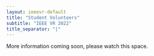 ```yaml
---
layout: ieeevr-default
title: "Student Volunteers"
subtitle: "IEEE VR 2022"
title_separator: "|"
---
```


<div>
    <p>
        More information coming soon, please watch this space.
    </p>
    <!--
    <h1 id="cfp-journal"> Call for Student Volunteers </h1>
    <p>
        <strong style="color: black">IEEE VR 2021: the 28th IEEE Conference on Virtual Reality and 3D User Interfaces March 27-April 3, 2021, Virtual</strong>
        <br />
        <a href="http://ieeevr.org/2021/">http://ieeevr.org/2021/</a>
    </p>

    <h2 id="important-dates"> Important Dates </h2>
    <ul>
        <li><b>February 4, 2021:</b> Open student volunteer applications</li>
    </ul>
    <p><strong style="color: black">Early Applications</strong></p>
    <ul>
        <li><b>February 15, 2021:</b> Close early student volunteer applications</li>
        <li><b>February 22, 2021:</b> Student volunteer notification of acceptance</li>
    </ul>
    <p><strong style="color: black">Regular Applications</strong></p>
    <ul>
        <li><b>March 1, 2021:</b> Close student volunteer applications</li>
        <li><b>March 8, 2021:</b> Student volunteer notification of acceptance</li>
    </ul>

    <p>
        Dedicated and enthusiastic student volunteers (SVs) are crucial for the organization of a successful conference. Serving as a student volunteer is also a great chance to meet and interact with scientists from the field of Virtual Reality. Early applications will consider SVs that will mostly have pre-conference tasks, while regular applications will focus on tasks required during the conference. Early applications will also be considered for the regular deadline.
    </p>
    <p>
        We look forward to receiving your application for IEEE VR 2021!
    </p>

    <h2 id="benefits"> Benefits </h2>
    <p>
        This year, IEEE VR will take place as a <b>virtual conference</b>, for this reason, SVs will have particular tasks, a more prominent role and the opportunities to be much more involved with the conference attendees. Besides the stimulating experience, SVs will receive an excellent package of benefits that includes: free registration, 1 year IEEE Student membership and an exclusive organizing team shirt.
    </p>

    <h2 id="expectations"> Expectations</h2>
    <p>
        You must be willing to work about <strong>15 to 20 hours</strong> during the conference. Furthermore, you must be available for SV orientation before the conference begins. Your SV duties will include: working the virtual registration desk, providing assistance to speakers and attendees, video and streaming support, and more. If you cannot commit yourself to this time frame and this amount of work, then please do not take away a slot from another willing student.
    </p>

    <h2 id="eligibility"> Eligibility</h2>
    <p>
        All full-time undergraduate and graduate students interested in Virtual Reality are eligible. We will give priority to those SVs with an accepted paper/poster presentation. In addition, we will consider video conferencing experience, geographic distance from the conference, as well as diversity in the area of research.
    </p>
    
    <h2 id="application">Application</h2>
    <p>
        Applications will be done through this form:<br/>
        <a href="https://forms.gle/iWzhUu8n1SD4AQjJA" target="_blank">https://forms.gle/iWzhUu8n1SD4AQjJA </a>
    </p>

    <h2 id="contacts"> Contacts </h2>
    <p>
        For more information, please contact the Student Volunteer Chairs: 
    </p>
    <ul>
        <li>Courtney Hutton - University of Minnesota </li>
        <li>Inês Santos Silva -  University of Lisbon</li>
        <li>Soraia F. Paulo - University of Lisbon</li>
        <li style="list-style: none;">The SV chairs can be reached via email at studentvolunteers2021 [at] ieeevr.org. </li>
    </ul>

    <div class="notice--info">
        <b>Do not miss the opportunity to join our team!</b>
    </div>
    -->

</div>

